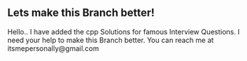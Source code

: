 

<h2> Lets make this Branch better! </h2>
Hello.. I have added the cpp Solutions for famous Interview Questions.
I need your help to make this Branch better.
You can reach me at itsmepersonally@gmail.com



